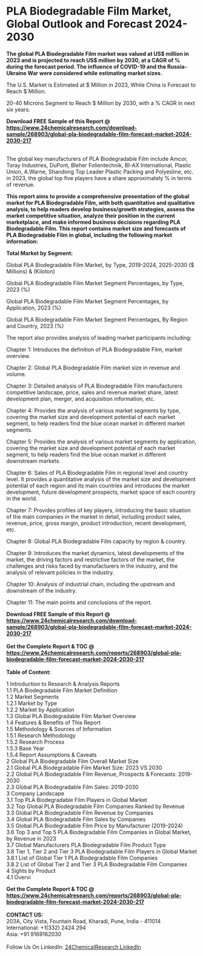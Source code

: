<h1>PLA Biodegradable Film Market, Global Outlook and Forecast 2024-2030</h1><p><strong>The global PLA Biodegradable Film market was valued at US$ million in 2023 and is projected to reach US$ million by 2030, at a CAGR of % during the forecast period. The influence of COVID-19 and the Russia-Ukraine War were considered while estimating market sizes.</strong></p><p>
The U.S. Market is Estimated at $ Million in 2023, While China is Forecast to Reach $ Million.</p><p>
20-40 Microns Segment to Reach $ Million by 2030, with a % CAGR in next six years.</p><div><b>Download FREE Sample of this Report @ 
            <a href="https://www.24chemicalresearch.com/download-sample/268903/global-pla-biodegradable-film-forecast-market-2024-2030-217">
            https://www.24chemicalresearch.com/download-sample/268903/global-pla-biodegradable-film-forecast-market-2024-2030-217</a></b></div><br><p>
The global key manufacturers of PLA Biodegradable Film include Amcor, Toray Industries, DuPont, Bleher Folientechnik, BI-AX International, Plastic Union, A.Warne, Shandong Top Leader Plastic Packing and Polyesline, etc. in 2023, the global top five players have a share approximately % in terms of revenue.</p><p>
<strong>This report aims to provide a comprehensive presentation of the global market for PLA Biodegradable Film, with both quantitative and qualitative analysis, to help readers develop business/growth strategies, assess the market competitive situation, analyze their position in the current marketplace, and make informed business decisions regarding PLA Biodegradable Film. This report contains market size and forecasts of PLA Biodegradable Film in global, including the following market information:</strong></p><p>
</p><p>
<strong>Total Market by Segment:</strong></p><p>
Global PLA Biodegradable Film Market, by Type, 2019-2024, 2025-2030 ($ Millions) &amp; (Kiloton)</p><p>
Global PLA Biodegradable Film Market Segment Percentages, by Type, 2023 (%)</p><p>
</p><p>
Global PLA Biodegradable Film Market Segment Percentages, by Application, 2023 (%)</p><p>
</p><p>
Global PLA Biodegradable Film Market Segment Percentages, By Region and Country, 2023 (%)</p><p>
</p><p>
The report also provides analysis of leading market participants including:</p><p>
</p><p>
</p><p>
Chapter 1: Introduces the definition of PLA Biodegradable Film, market overview.</p><p>
Chapter 2: Global PLA Biodegradable Film market size in revenue and volume.</p><p>
Chapter 3: Detailed analysis of PLA Biodegradable Film manufacturers competitive landscape, price, sales and revenue market share, latest development plan, merger, and acquisition information, etc.</p><p>
Chapter 4: Provides the analysis of various market segments by type, covering the market size and development potential of each market segment, to help readers find the blue ocean market in different market segments.</p><p>
Chapter 5: Provides the analysis of various market segments by application, covering the market size and development potential of each market segment, to help readers find the blue ocean market in different downstream markets.</p><p>
Chapter 6: Sales of PLA Biodegradable Film in regional level and country level. It provides a quantitative analysis of the market size and development potential of each region and its main countries and introduces the market development, future development prospects, market space of each country in the world.</p><p>
Chapter 7: Provides profiles of key players, introducing the basic situation of the main companies in the market in detail, including product sales, revenue, price, gross margin, product introduction, recent development, etc.</p><p>
Chapter 8: Global PLA Biodegradable Film capacity by region &amp; country.</p><p>
Chapter 9: Introduces the market dynamics, latest developments of the market, the driving factors and restrictive factors of the market, the challenges and risks faced by manufacturers in the industry, and the analysis of relevant policies in the industry.</p><p>
Chapter 10: Analysis of industrial chain, including the upstream and downstream of the industry.</p><p>
Chapter 11: The main points and conclusions of the report.</p><div><b>Download FREE Sample of this Report @ 
            <a href="https://www.24chemicalresearch.com/download-sample/268903/global-pla-biodegradable-film-forecast-market-2024-2030-217">
            https://www.24chemicalresearch.com/download-sample/268903/global-pla-biodegradable-film-forecast-market-2024-2030-217</a></b></div><br><div><b>Get the Complete Report & TOC @ 
            <a href="https://www.24chemicalresearch.com/reports/268903/global-pla-biodegradable-film-forecast-market-2024-2030-217">
            https://www.24chemicalresearch.com/reports/268903/global-pla-biodegradable-film-forecast-market-2024-2030-217</a></b></div><br>
            <b>Table of Content:</b><p>1 Introduction to Research & Analysis Reports<br />
    1.1 PLA Biodegradable Film Market Definition<br />
    1.2 Market Segments<br />
        1.2.1 Market by Type<br />
        1.2.2 Market by Application<br />
    1.3 Global PLA Biodegradable Film Market Overview<br />
    1.4 Features & Benefits of This Report<br />
    1.5 Methodology & Sources of Information<br />
        1.5.1 Research Methodology<br />
        1.5.2 Research Process<br />
        1.5.3 Base Year<br />
        1.5.4 Report Assumptions & Caveats<br />
2 Global PLA Biodegradable Film Overall Market Size<br />
    2.1 Global PLA Biodegradable Film Market Size: 2023 VS 2030<br />
    2.2 Global PLA Biodegradable Film Revenue, Prospects & Forecasts: 2019-2030<br />
    2.3 Global PLA Biodegradable Film Sales: 2019-2030<br />
3 Company Landscape<br />
    3.1 Top PLA Biodegradable Film Players in Global Market<br />
    3.2 Top Global PLA Biodegradable Film Companies Ranked by Revenue<br />
    3.3 Global PLA Biodegradable Film Revenue by Companies<br />
    3.4 Global PLA Biodegradable Film Sales by Companies<br />
    3.5 Global PLA Biodegradable Film Price by Manufacturer (2019-2024)<br />
    3.6 Top 3 and Top 5 PLA Biodegradable Film Companies in Global Market, by Revenue in 2023<br />
    3.7 Global Manufacturers PLA Biodegradable Film Product Type<br />
    3.8 Tier 1, Tier 2 and Tier 3 PLA Biodegradable Film Players in Global Market<br />
        3.8.1 List of Global Tier 1 PLA Biodegradable Film Companies<br />
        3.8.2 List of Global Tier 2 and Tier 3 PLA Biodegradable Film Companies<br />
4 Sights by Product<br />
    4.1 Overvi</p><div><b>Get the Complete Report & TOC @ 
            <a href="https://www.24chemicalresearch.com/reports/268903/global-pla-biodegradable-film-forecast-market-2024-2030-217">
            https://www.24chemicalresearch.com/reports/268903/global-pla-biodegradable-film-forecast-market-2024-2030-217</a></b></div><br><b>CONTACT US:</b><br>
            203A, City Vista, Fountain Road, Kharadi, Pune, India - 411014<br>
            International: +1(332) 2424 294<br>
            Asia: +91 9169162030 <br><br>
            Follow Us On LinkedIn: <a href="https://www.linkedin.com/company/24chemicalresearch/">24ChemicalResearch LinkedIn</a>